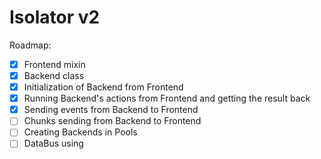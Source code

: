 # Isolator v2

Roadmap:
- [x] Frontend mixin
- [x] Backend class
- [x] Initialization of Backend from Frontend
- [x] Running Backend's actions from Frontend and getting the result back
- [x] Sending events from Backend to Frontend
- [ ] Chunks sending from Backend to Frontend
- [ ] Creating Backends in Pools
- [ ] DataBus using